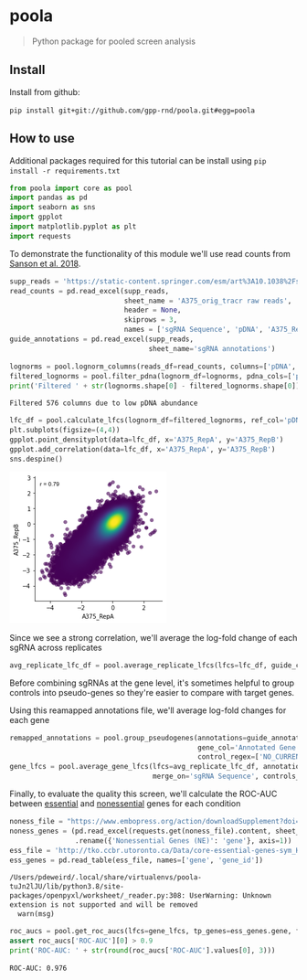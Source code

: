 # poola
> Python package for pooled screen analysis


## Install

Install from github:

`pip install git+git://github.com/gpp-rnd/poola.git#egg=poola`

## How to use

Additional packages required for this tutorial can be install using `pip install -r requirements.txt`

```python
from poola import core as pool
import pandas as pd
import seaborn as sns
import gpplot
import matplotlib.pyplot as plt
import requests
```

To demonstrate the functionality of this module we'll use read counts from [Sanson et al. 2018](https://doi.org/10.1038/s41467-018-07901-8).

```python
supp_reads = 'https://static-content.springer.com/esm/art%3A10.1038%2Fs41467-018-07901-8/MediaObjects/41467_2018_7901_MOESM4_ESM.xlsx'
read_counts = pd.read_excel(supp_reads,
                            sheet_name = 'A375_orig_tracr raw reads', 
                            header = None,
                            skiprows = 3, 
                            names = ['sgRNA Sequence', 'pDNA', 'A375_RepA', 'A375_RepB'])
guide_annotations = pd.read_excel(supp_reads,
                                  sheet_name='sgRNA annotations')
```

```python
lognorms = pool.lognorm_columns(reads_df=read_counts, columns=['pDNA', 'A375_RepA', 'A375_RepB'])
filtered_lognorms = pool.filter_pdna(lognorm_df=lognorms, pdna_cols=['pDNA'])
print('Filtered ' + str(lognorms.shape[0] - filtered_lognorms.shape[0]) + ' columns due to low pDNA abundance')
```

    Filtered 576 columns due to low pDNA abundance


```python
lfc_df = pool.calculate_lfcs(lognorm_df=filtered_lognorms, ref_col='pDNA', target_cols=['A375_RepA', 'A375_RepB'])
plt.subplots(figsize=(4,4))
gpplot.point_densityplot(data=lfc_df, x='A375_RepA', y='A375_RepB')
gpplot.add_correlation(data=lfc_df, x='A375_RepA', y='A375_RepB')
sns.despine()
```


![png](docs/images/output_8_0.png)


Since we see a strong correlation, we'll average the log-fold change of each sgRNA across replicates

```python
avg_replicate_lfc_df = pool.average_replicate_lfcs(lfcs=lfc_df, guide_col='sgRNA Sequence', condition_indices=[0])
```

Before combining sgRNAs at the gene level, it's sometimes helpful to group controls into pseudo-genes so they're easier to compare with target genes.

Using this reamapped annotations file, we'll average log-fold changes for each gene

```python
remapped_annotations = pool.group_pseudogenes(annotations=guide_annotations, pseudogene_size=4, 
                                              gene_col='Annotated Gene Symbol', 
                                              control_regex=['NO_CURRENT'])
gene_lfcs = pool.average_gene_lfcs(lfcs=avg_replicate_lfc_df, annotations=remapped_annotations, gene_col='Annotated Gene Symbol',
                                   merge_on='sgRNA Sequence', controls_to_z='NO_CURRENT')
```

Finally, to evaluate the quality this screen, we'll calculate the ROC-AUC between [essential](https://doi.org/10.1016/j.cell.2015.11.015) and [nonessential](https://doi.org/10.15252/msb.20145216) genes for each condition

```python
noness_file = "https://www.embopress.org/action/downloadSupplement?doi=10.15252%2Fmsb.20145216&file=msb145216-sup-0001-DatasetS1.xlsx"
noness_genes = (pd.read_excel(requests.get(noness_file).content, sheet_name='ReferenceSets', usecols=['Nonessential Genes (NE)'])
                .rename({'Nonessential Genes (NE)': 'gene'}, axis=1))
ess_file = 'http://tko.ccbr.utoronto.ca/Data/core-essential-genes-sym_HGNCID'
ess_genes = pd.read_table(ess_file, names=['gene', 'gene_id'])
```

    /Users/pdeweird/.local/share/virtualenvs/poola-tuJn2lJU/lib/python3.8/site-packages/openpyxl/worksheet/_reader.py:308: UserWarning: Unknown extension is not supported and will be removed
      warn(msg)


```python
roc_aucs = pool.get_roc_aucs(lfcs=gene_lfcs, tp_genes=ess_genes.gene, fp_genes=noness_genes.gene, gene_col='Annotated Gene Symbol')
assert roc_aucs['ROC-AUC'][0] > 0.9
print('ROC-AUC: ' + str(round(roc_aucs['ROC-AUC'].values[0], 3)))
```

    ROC-AUC: 0.976

